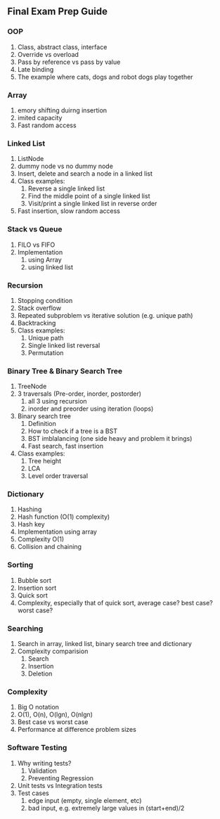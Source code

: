 ## Final Exam Prep Guide

 ### OOP

1. Class, abstract class, interface
2. Override vs overload
3. Pass by reference vs pass by value
4. Late binding
5. The example where cats, dogs and robot dogs play together

### Array

1. emory shifting duirng insertion
2. imited capacity
3. Fast random access

### Linked List

1. ListNode 
2. dummy node vs no dummy node
3. Insert, delete and search a node in a linked list
4. Class examples:
   1. Reverse a single linked list
   2. Find the middle point of a single linked list
   3. Visit/print a single linked list in reverse order
5. Fast insertion, slow random access

### Stack vs Queue

1. FILO vs FIFO
2. Implementation 
   1. using Array 
   2. using linked list

### Recursion

1. Stopping condition
2. Stack overflow
3. Repeated subproblem vs iterative solution (e.g. unique path)
4. Backtracking
5. Class examples:
   1. Unique path
   2. Single linked list reversal
   3. Permutation

### Binary Tree & Binary Search Tree

1. TreeNode
2. 3 traversals (Pre-order, inorder, postorder)
   1. all 3 using recursion
   2. inorder and preorder using iteration (loops)
3. Binary search tree
   1. Definition
   2. How to check if a tree is a BST
   3. BST imblalancing (one side heavy and problem it brings)
   4. Fast search, fast insertion
4. Class examples:
   1. Tree height
   2. LCA
   3. Level order traversal

### Dictionary

1. Hashing
2. Hash function (O(1) complexity)
3. Hash key
4. Implementation using array
5. Complexity O(1)
6. Collision and chaining

### Sorting

1. Bubble sort
2. Insertion sort
3. Quick sort
4. Complexity, especially that of quick sort, average case? best case? worst case?

### Searching

1. Search in array, linked list, binary search tree and dictionary
2. Complexity comparision
   1. Search
   2. Insertion
   3. Deletion

### Complexity

1. Big O notation
2. O(1), O(n), O(lgn), O(nlgn)
3. Best case vs worst case
4. Performance at difference problem sizes

### Software Testing

1. Why writing tests?
   1. Validation
   2. Preventing Regression
2. Unit tests vs Integration tests
3. Test cases
   1. edge input (empty, single element, etc)
   2. bad input, e.g. extremely large values in (start+end)/2 

